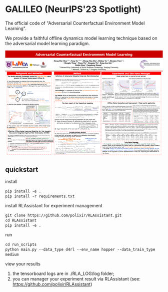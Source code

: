 # GALILEO (NeurIPS'23 Spotlight)

The official code of "Adversarial Counterfactual Environment Model Learning". 

We provide a faithful offline dynamics model learning technique based on the adversarial model learning paradigm. 

![](./resources/Neurips-galileo-poster.png)

## quickstart

install
```
pip install -e .
pip install -r requirements.txt
```

install RLAssistant for experiment management

```
git clone https://github.com/polixir/RLAssistant.git
cd RLAssistant
pip install -e .
```

run

```
cd run_scripts
python main.py --data_type d4rl --env_name hopper --data_train_type medium
```

view your results

1. the tensorboard logs are in ./RLA_LOG/log folder;
2. you can manager your experiment result via RLAssistant (see: https://github.com/polixir/RLAssistant)
